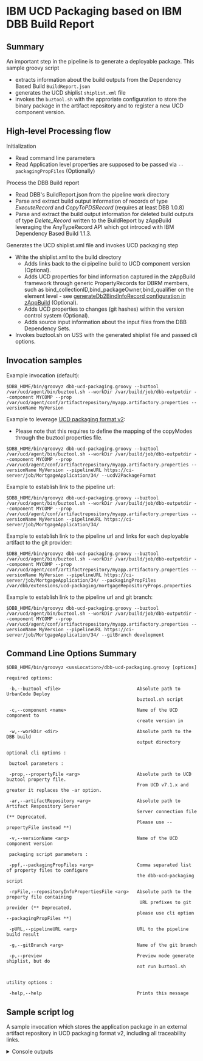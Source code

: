 # IBM UCD Packaging based on IBM DBB Build Report

## Summary

An important step in the pipeline is to generate a deployable package. This sample groovy script
- extracts information about the build outputs from the Dependency Based Build ```BuildReport.json```
- generates the UCD shiplist ```shiplist.xml``` file
- invokes the ```buztool.sh``` with the approriate configuration to store the binary package in the artifact repository and to register a new UCD component version.

## High-level Processing flow
Initialization
- Read command line parameters
- Read Application level properties are supposed to be passed via `--packagingPropFiles` (Optionally)

Process the DBB Build report
- Read DBB's BuildReport.json from the pipeline work directory
- Parse and extract build output information of records of type *ExecuteRecord* and *CopyToPDSRecord* (requires at least DBB 1.0.8)
- Parse and extract the build output information for deleted build outputs of type *Delete_Record* written to the BuildReport by zAppBuild leveraging the AnyTypeRecord API which got introced with IBM Dependency Based Build 1.1.3.

Generates the UCD shiplist.xml file and invokes UCD packaging step
- Write the shiplist.xml to the build directory
    - Adds links back to the ci pipeline build to UCD component version (Optional).
    - Adds UCD properties for bind information captured in the zAppBuild framework through generic PropertyRecords for DBRM members, such as bind_collectionID,bind_packageOwner,bind_qualifier on the element level - see [generateDb2BindInfoRecord configuration in zAppBuild](https://github.com/IBM/dbb-zappbuild/blob/06ff114ee22b4e41a09aa0640ac75b7e56c70521/build-conf/build.properties#L79-L89) (Optional).  
    - Adds UCD properties to changes (git hashes) within the version control system (Optional).
    - Adds source input information about the input files from the DBB Dependency Sets.
- Invokes buztool.sh on USS with the generated shiplist file and passed cli options.
## Invocation samples

Example invocation (default):
```
$DBB_HOME/bin/groovyz dbb-ucd-packaging.groovy --buztool /var/ucd/agent/bin/buztool.sh --workDir /var/build/job/dbb-outputdir --component MYCOMP --prop /var/ucd/agent/conf/artifactrepository/myapp.artifactory.properties --versionName MyVersion
```

Example to leverage [UCD packaging format v2](https://www.ibm.com/docs/en/urbancode-deploy/7.2.1?topic=czcv-creating-zos-component-version-using-v2-package-format): 

* Please note that this requires to define the mapping of the copyModes through the buztool properties file.

```
$DBB_HOME/bin/groovyz dbb-ucd-packaging.groovy --buztool /var/ucd/agent/bin/buztool.sh --workDir /var/build/job/dbb-outputdir --component MYCOMP --prop /var/ucd/agent/conf/artifactrepository/myapp.artifactory.properties --versionName MyVersion --pipelineURL https://ci-server/job/MortgageApplication/34/ --ucdV2PackageFormat
```

Example to establish link to the pipeline url: 

```
$DBB_HOME/bin/groovyz dbb-ucd-packaging.groovy --buztool /var/ucd/agent/bin/buztool.sh --workDir /var/build/job/dbb-outputdir --component MYCOMP --prop /var/ucd/agent/conf/artifactrepository/myapp.artifactory.properties --versionName MyVersion --pipelineURL https://ci-server/job/MortgageApplication/34/
```

Example to establish link to the pipeline url and links for each deployable artifact to the git provider: 

```
$DBB_HOME/bin/groovyz dbb-ucd-packaging.groovy --buztool /var/ucd/agent/bin/buztool.sh --workDir /var/build/job/dbb-outputdir --component MYCOMP --prop /var/ucd/agent/conf/artifactrepository/myapp.artifactory.properties --versionName MyVersion --pipelineURL https://ci-server/job/MortgageApplication/34/ --packagingPropFiles /var/dbb/extensions/ucd-packaging/mortgageRepositoryProps.properties 
```

Example to establish link to the pipeline url and git branch: 

```
$DBB_HOME/bin/groovyz dbb-ucd-packaging.groovy --buztool /var/ucd/agent/bin/buztool.sh --workDir /var/build/job/dbb-outputdir --component MYCOMP --prop /var/ucd/agent/conf/artifactrepository/myapp.artifactory.properties --versionName MyVersion --pipelineURL https://ci-server/job/MortgageApplication/34/ --gitBranch development
```



## Command Line Options Summary
```
$DBB_HOME/bin/groovyz <ussLocation>/dbb-ucd-packaging.groovy [options]

required options:

 -b,--buztool <file>                            Absolute path to UrbanCode Deploy
                                                buztool.sh script

 -c,--component <name>                          Name of the UCD component to
                                                create version in

 -w,--workDir <dir>                             Absolute path to the DBB build
                                                output directory

optional cli options :

 buztool parameters : 

 -prop,--propertyFile <arg>                     Absolute path to UCD buztool property file. 
                                                From UCD v7.1.x and greater it replaces the -ar option.

 -ar,--artifactRepository <arg>                 Absolute path to Artifact Respository Server
                                                Server connection file (** Deprecated, 
                                                Please use --propertyFile instead **)

 -v,--versionName <arg>                         Name of the UCD component version
 
 packaging script parameters : 

 -ppf,--packagingPropFiles <arg>                Comma separated list of property files to configure
                                                the dbb-ucd-packaging script

 -rpFile,--repositoryInfoPropertiesFile <arg>   Absolute path to the property file containing
                                                 URL prefixes to git provider (** Deprecated,
                                                please use cli option --packagingPropFiles **)

 -pURL,--pipelineURL <arg>                      URL to the pipeline build result

 -g,--gitBranch <arg>                           Name of the git branch

 -p,--preview                                   Preview mode generate shiplist, but do
                                                not run buztool.sh


utility options :

 -help,--help                                   Prints this message
 ```


 ## Sample script log
A sample invocation which stores the application package in an external artifact repository in UCD packaging format v2, including all traceability links.

<details>
  <summary>Console outputs</summary>


**dbb-ucd-packaging script output**

```
+ /usr/lpp/dbb/v1r0/bin/groovyz /var/jenkins/workspace/zunit-retirementCalculator/dbb/Pipeline/CreateUCDComponentVersion/dbb-ucd-packaging.groovy --buztool /var/ucd-agent/bin/buztool.sh --workDir /var/jenkins/workspace/zunit-retirementCalculator/BUILD-112/build.20220315.080246.002 --component retirementCalculator --prop /var/jenkins/workspace/zunit-retirementCalculator//retirementCalculator/retirementCalculator/application-conf/retirementCalculator.ucd.properties --versionName 112_20220315.050325.003 --packagingPropFiles /var/jenkins/workspace/zunit-retirementCalculator//retirementCalculator/retirementCalculator/application-conf/retirementCalulcatur.packaging.properties --ucdV2PackageFormat --pipelineURL http://jenkins-server/job/zunit-retirementCalculator/112/ --gitBranch main 
** Create version start at 20220315.080327.003
** Properties at startup:
   workDir -> /var/jenkins/workspace/zunit-retirementCalculator/BUILD-112/build.20220315.080246.002
   startTime -> 20220315.080327.003
   versionName -> 112_20220315.050325.003
   git_commitURL_prefix -> https://github.ibm.com/zDevOps-Acceleration/retirementCalculator/commit
   git_treeURL_prefix -> https://github.ibm.com/zDevOps-Acceleration/retirementCalculator/tree
   ucdV2PackageFormat -> true
   preview -> false
   gitBranch -> main
   containerMapping -> ["LOAD": "LOAD", "LOADLIB": "LOAD", "COPY" : "TEXT", "DBRM" : "DBRM", "JCL" : "TEXT"]
   pipelineURL -> http://jenkins-server/job/zunit-retirementCalculator/112/
   buztoolPath -> /var/ucd-agent/bin/buztool.sh
   propertyFileSettings -> /var/jenkins/workspace/zunit-retirementCalculator//retirementCalculator/retirementCalculator/application-conf/retirementCalculator.ucd.properties
   component -> retirementCalculator
** Read build report data from /var/jenkins/workspace/zunit-retirementCalculator/BUILD-112/build.20220315.080246.002/BuildReport.json
** Find deployable outputs in the build report 
   * Buildrecord type TYPE_COPY_TO_PDS is supported with DBB toolkit 1.0.8 and higher. Extracting build records for TYPE_COPY_TO_PDS might not be available and skipped. Identified DBB Toolkit version 1.1.2.
** Deployable files
   JENKINS.ZDAT.RETIRE.LOAD(EBUD01), LOAD
   JENKINS.ZDAT.RETIRE.LOAD(EBUD03), LOAD
   JENKINS.ZDAT.RETIRE.LOAD(EBUD0RUN), LOAD
   JENKINS.ZDAT.RETIRE.LOAD(EBUD02), LOAD
** Deleted files
** Generate UCD ship list file
** Write ship list file to  /var/jenkins/workspace/zunit-retirementCalculator/BUILD-112/build.20220315.080246.002/shiplist.xml
** Following UCD buztool cmd will be invoked
/var/ucd-agent/bin/buztool.sh createzosversion2 -c retirementCalculator -s /var/jenkins/workspace/zunit-retirementCalculator/BUILD-112/build.20220315.080246.002/shiplist.xml -o /var/jenkins/workspace/zunit-retirementCalculator/BUILD-112/build.20220315.080246.002/buztool.output -prop /var/jenkins/workspace/zunit-retirementCalculator//retirementCalculator/retirementCalculator/application-conf/retirementCalculator.ucd.properties -v 112_20220315.050325.003 
** Create version by running UCD buztool
zOS toolkit config   : /var/ucd-agent/ (7.2.1.0,20211011-0758)
zOS toolkit binary   : /var/ucd-agent/ (7.2.1.0,20211011-0758)
zOS toolkit data set : RATCFG.UCD.V7R2M1 (7.2.1.0,20211011-0758)
Reading parameters:
....Command : createzosversion2
....Component : retirementCalculator
....Version : 112_20220315.050325.003
....Shiplist file : /var/jenkins/workspace/zunit-retirementCalculator/BUILD-112/build.20220315.080246.002/shiplist.xml
....Buztool Properties File : /var/jenkins/workspace/zunit-retirementCalculator//retirementCalculator/retirementCalculator/application-conf/retirementCalculator.ucd.properties
....Output File:/var/jenkins/workspace/zunit-retirementCalculator/BUILD-112/build.20220315.080246.002/buztool.output
Verifying version
....Repository location : /var/ucd-agent/var/repository/retirementCalculator/112_20220315.050325.003
Pre-processing shiplist:
....Shiplist after processing :/var/ucd-agent/var/repository/retirementCalculator/112_20220315.050325.003/shiplist.xml
Packaging data sets:
....Shiplist : /var/ucd-agent/var/repository/retirementCalculator/112_20220315.050325.003/shiplist.xml
....Location to store zip :  /var/ucd-agent/var/repository/retirementCalculator/112_20220315.050325.003
....Zip name : package.zip
....verbose : false
....Datasets copied succesfully
Post-processing package:
PackageManifest file post-processing completed. 
Create version and store package:
....Uploading to artifactory using details from prop file
....Executing request PUT http://artifactory-server/artifactory/RetirementCalculator/112_20220315.050325.003.zip HTTP/1.1
....Version artifacts stored to ARTIFACTORY server
....Version created in UCD server
....Version:112_20220315.050325.003 created
Elapsed time: 2.0 seconds.

** buztool output properties
   version.url -> https://ucd.dat.ibm.com:8443//#version/c9f2f810-8314-4baa-af79-937a57f81c51
   version.repository.type -> CODESTATION
   version.name -> 112_20220315.050325.003
   version.id -> c9f2f810-8314-4baa-af79-937a57f81c51
   component.name -> retirementCalculator
   version.shiplist -> /var/jenkins/workspace/zunit-retirementCalculator/BUILD-112/build.20220315.080246.002/shiplist.xml
** Build finished
```

**Generated Shiplistfile.xml**

```
<?xml version="1.0" encoding="CP037"?>
<manifest type='MANIFEST_SHIPLIST'>
  <property name='dbb-buildResultUrl' value='https://10.3.20.96:10443/dbb/rest/buildResult/90543' />
  <property name='ci-pipelineUrl' value='http://jenkins-server/job/zunit-retirementCalculator/112/' />
  <property name='ci-gitBranch' value='main' />
  <property name='filesProcessed' value='8' />
  <property name=':githash:retirementCalculator' value='532647316aecd2acd4b3a545e8985080c97415db' />
  <property name='fullBuild' value='true' />
  <property name=':giturl:retirementCalculator' value='git@github.ibm.com:zDevOps-Acceleration/retirementCalculator.git' />
  <container name='JENKINS.ZDAT.RETIRE.LOAD' type='PDS' deployType='LOAD'>
    <resource name='EBUD01' type='PDSMember' deployType='LOAD'>
      <property name='buildcommand' value='IEWBLINK' />
      <property name='buildoptions' value='RENT,REUS=RENT,LIST,XREF,AMODE=31,RMODE=ANY' />
      <property name='githash' value='532647316aecd2acd4b3a545e8985080c97415db' />
      <property name='git-link-to-commit' value='https://github.ibm.com/zDevOps-Acceleration/retirementCalculator/commit/532647316aecd2acd4b3a545e8985080c97415db' />
      <inputs url='https://github.ibm.com/zDevOps-Acceleration/retirementCalculator/tree/532647316aecd2acd4b3a545e8985080c97415db/retirementCalculator/cobol/EBUD01.cbl'>
        <input name='retirementCalculator/cobol/EBUD01.cbl' compileType='Main' url='https://github.ibm.com/zDevOps-Acceleration/retirementCalculator/tree/532647316aecd2acd4b3a545e8985080c97415db/retirementCalculator/cobol/EBUD01.cbl' />
      </inputs>
    </resource>
  </container>
  <container name='JENKINS.ZDAT.RETIRE.LOAD' type='PDS' deployType='LOAD'>
    <resource name='EBUD03' type='PDSMember' deployType='LOAD'>
      <property name='buildcommand' value='IEWBLINK' />
      <property name='buildoptions' value='RENT,REUS=RENT,LIST,XREF,AMODE=31,RMODE=ANY' />
      <property name='githash' value='532647316aecd2acd4b3a545e8985080c97415db' />
      <property name='git-link-to-commit' value='https://github.ibm.com/zDevOps-Acceleration/retirementCalculator/commit/532647316aecd2acd4b3a545e8985080c97415db' />
      <inputs url='https://github.ibm.com/zDevOps-Acceleration/retirementCalculator/tree/532647316aecd2acd4b3a545e8985080c97415db/retirementCalculator/cobol/EBUD03.cbl'>
        <input name='retirementCalculator/cobol/EBUD03.cbl' compileType='Main' url='https://github.ibm.com/zDevOps-Acceleration/retirementCalculator/tree/532647316aecd2acd4b3a545e8985080c97415db/retirementCalculator/cobol/EBUD03.cbl' />
      </inputs>
    </resource>
  </container>
  <container name='JENKINS.ZDAT.RETIRE.LOAD' type='PDS' deployType='LOAD'>
    <resource name='EBUD0RUN' type='PDSMember' deployType='LOAD'>
      <property name='buildcommand' value='IEWBLINK' />
      <property name='buildoptions' value='RENT,REUS=RENT,LIST,XREF,AMODE=31,RMODE=ANY' />
      <property name='githash' value='532647316aecd2acd4b3a545e8985080c97415db' />
      <property name='git-link-to-commit' value='https://github.ibm.com/zDevOps-Acceleration/retirementCalculator/commit/532647316aecd2acd4b3a545e8985080c97415db' />
      <inputs url='https://github.ibm.com/zDevOps-Acceleration/retirementCalculator/tree/532647316aecd2acd4b3a545e8985080c97415db/retirementCalculator/cobol/EBUD0RUN.cbl'>
        <input name='retirementCalculator/cobol/EBUD0RUN.cbl' compileType='Main' url='https://github.ibm.com/zDevOps-Acceleration/retirementCalculator/tree/532647316aecd2acd4b3a545e8985080c97415db/retirementCalculator/cobol/EBUD0RUN.cbl' />
        <input name='retirementCalculator/copy/LINPUT.cpy' compileType='COPY' url='https://github.ibm.com/zDevOps-Acceleration/retirementCalculator/tree/532647316aecd2acd4b3a545e8985080c97415db/retirementCalculator/copy/LINPUT.cpy' />
      </inputs>
    </resource>
  </container>
  <container name='JENKINS.ZDAT.RETIRE.LOAD' type='PDS' deployType='LOAD'>
    <resource name='EBUD02' type='PDSMember' deployType='LOAD'>
      <property name='buildcommand' value='IEWBLINK' />
      <property name='buildoptions' value='RENT,REUS=RENT,LIST,XREF,AMODE=31,RMODE=ANY' />
      <property name='githash' value='532647316aecd2acd4b3a545e8985080c97415db' />
      <property name='git-link-to-commit' value='https://github.ibm.com/zDevOps-Acceleration/retirementCalculator/commit/532647316aecd2acd4b3a545e8985080c97415db' />
      <inputs url='https://github.ibm.com/zDevOps-Acceleration/retirementCalculator/tree/532647316aecd2acd4b3a545e8985080c97415db/retirementCalculator/cobol/EBUD02.cbl'>
        <input name='retirementCalculator/cobol/EBUD02.cbl' compileType='Main' url='https://github.ibm.com/zDevOps-Acceleration/retirementCalculator/tree/532647316aecd2acd4b3a545e8985080c97415db/retirementCalculator/cobol/EBUD02.cbl' />
      </inputs>
    </resource>
  </container>
</manifest>
```
</details>
 